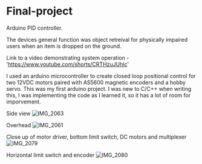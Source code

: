 # Final-project 
Arduino PID controller.


The devices general function was object retreival for physically impaired users when an item is dropped on the ground.


Link to a video demonstrating system operation - 'https://www.youtube.com/shorts/CRTHzuJUhlc'


I used an arduino microcontroller to create closed loop positional control for two 12VDC motors paired with AS5600 magnetic encoders and a hobby servo.
This was my first arduino project. I was new to C/C++ when writing this, I was implementing the code as I learned it, so it has a lot of room for imporvement.



Side view
![IMG_2063](https://github.com/user-attachments/assets/505e2911-487e-4711-b77c-97c76ba097ab)


Overhead
![IMG_2061](https://github.com/user-attachments/assets/4dacc8d3-ab3a-4229-b605-e09d52d62a90)


Close up of motor driver, bottom limit switch, DC motors and multiplexer
![IMG_2079](https://github.com/user-attachments/assets/18926289-56e9-413f-abc2-757c6ea00688)


Horizontal limit switch and encoder
![IMG_2080](https://github.com/user-attachments/assets/81ed4f14-afa5-4e7a-b173-4bc831b11dfb)
